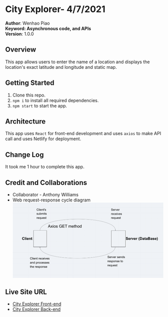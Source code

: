 # City Explorer- 4/7/2021    

**Author**: Wenhao Piao   
**Keyword: Asynchronous code, and APIs**   
**Version**: 1.0.0    

## Overview
This app allows users to enter the name of a location and displays the location's exact latitude and longitude and static map.    

## Getting Started
1. Clone this repo.   
2. `npm i` to install all required dependencies.    
3. `npm start` to start the app.

## Architecture
This app uses `React` for front-end development and uses `axios` to make API call and uses Netlify for deployment.    

## Change Log
It took me 1 hour to complete this app.    

## Credit and Collaborations    
* Collaborator - Anthony Williams   
* Web request-response cycle diagram    
![request-response-cycle](./src/request-response-cycle.png)

## Live Site URL    
* [City Explorer Front-end](https://affectionate-snyder-4a925f.netlify.app/)
* [City Explorer Back-end](https://city-explorer-api-wp.herokuapp.com/)
